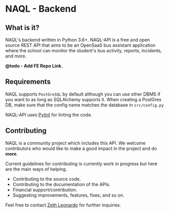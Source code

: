 # NAQL - Backend

## What is it?
NAQL's backend written in Python 3.6+. NAQL-API is a free and open source REST API that aims to be
an OpenSaaS bus assistant application where the school can monitor the student's bus activity,
reports, incidents, and more.

**@todo - Add FE Repo Link.**

## Requirements
NAQL supports `PostGreSQL` by default although you can use other DBMS if you want to as long as SQLAlchemy supports it.
When creating a PostGres DB, make sure that the config name matches the database in `src/config.py`

NAQL-API uses [Pylint](https://www.pylint.org/) for linting the code.

## Contributing
NAQL is a community project which includes this API. We welcome contributors who would like to make a good impact in the project and do **more**.

Current guidelines for contributing is currently work in progress but here are the main ways of helping.

* Contributing to the source code.
* Contributing to the documentation of the APIs.
* Financial support/contribution.
* Suggesting improvements, features, fixes, and so on.

Feel free to contact [Zeth Leonardo](https://github.com/X1Zeth2X) for further inquiries.